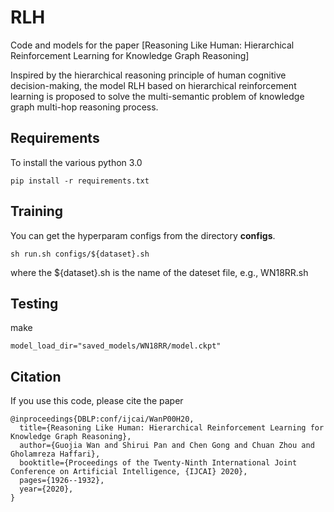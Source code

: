 # RLH
Code and models for the paper [Reasoning Like Human: Hierarchical Reinforcement Learning for Knowledge Graph Reasoning]

Inspired by the hierarchical reasoning principle of human cognitive decision-making, the model RLH based on hierarchical reinforcement
learning is proposed to solve the multi-semantic problem of knowledge graph multi-hop reasoning process.


## Requirements
To install the various python 3.0
```
pip install -r requirements.txt
```

## Training

You can get the hyperparam configs from the directory **configs**.
```
sh run.sh configs/${dataset}.sh
```
where the ${dataset}.sh is the name of the dateset file, e.g., WN18RR.sh

## Testing
make
```
model_load_dir="saved_models/WN18RR/model.ckpt"
```
## Citation
If you use this code, please cite the paper
```
@inproceedings{DBLP:conf/ijcai/WanP00H20,
  title={Reasoning Like Human: Hierarchical Reinforcement Learning for Knowledge Graph Reasoning},
  author={Guojia Wan and Shirui Pan and Chen Gong and Chuan Zhou and Gholamreza Haffari},
  booktitle={Proceedings of the Twenty-Ninth International Joint Conference on Artificial Intelligence, {IJCAI} 2020},
  pages={1926--1932},
  year={2020},
}
```
